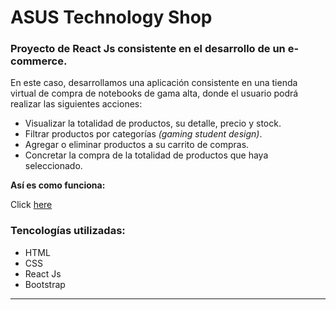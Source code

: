 # **ASUS** Technology Shop

### Proyecto de **React Js** consistente en el desarrollo de un e-commerce.

En este caso, desarrollamos una aplicación consistente en una tienda virtual de compra de notebooks de gama alta, donde el usuario podrá realizar las siguientes acciones:

* Visualizar la totalidad de productos, su detalle, precio y stock.
* Filtrar productos por categorías _(gaming student design)_.
* Agregar o eliminar productos a su carrito de compras.
* Concretar la compra de la totalidad de productos que haya seleccionado.

**Así es como funciona:**


Click [here](https://drive.google.com/file/d/1dd1eEA67jre8e1a0YLh1ZCXpdpMivjFR/view?usp=share_link)


### **Tencologías utilizadas:**
* HTML
* CSS
* React Js
* Bootstrap

---




